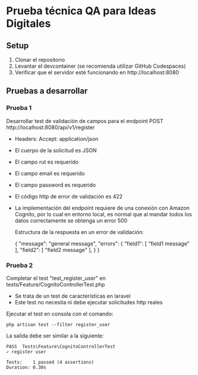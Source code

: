 # Prueba técnica QA para Ideas Digitales

## Setup

1. Clonar el repositorio
2. Levantar el devcontainer (se recomienda utilizar GitHub Codespaces)
3. Verificar que el servidor esté funcionando en http://localhost:8080

## Pruebas a desarrollar

### Prueba 1

Desarrollar test de validación de campos para el endpoint POST http://localhost:8080/api/v1/register
   - Headers: Accept: application/json
   - El cuerpo de la solicitud es JSON
   - El campo rut es requerido
   - El campo email es requerido
   - El campo password es requerido
   - El código http de error de validación es 422
   - La implementación del endpoint requiere de una conexión con Amazon Cognito,
     por lo cual en entorno local, es normal que al mandar todos los datos
     correctamente se obtenga un error 500
     
     Estructura de la respuesta en un error de validación:
     
     {
       "message": "general message",
       "errors": {
         "field1": [
           "field1 message"
         ],
         "field2": [
           "field2 message"
         ],
       }
     }

### Prueba 2

Completar el test "test_register_user" en tests/Feature/CognitoControllerTest.php
   - Se trata de un test de características en laravel
   - Este test no necesita ni debe ejecutar solicitudes http reales
   
   Ejecutar el test en consola con el comando:
   ```
   php artisan test --filter register_user
   ```
   
   La salida debe ser similar a la siguiente:
   ```
   PASS  Tests\Feature\CognitoControllerTest
   ✓ register user

   Tests:    1 passed (4 assertions)
   Duration: 0.30s
   ```
